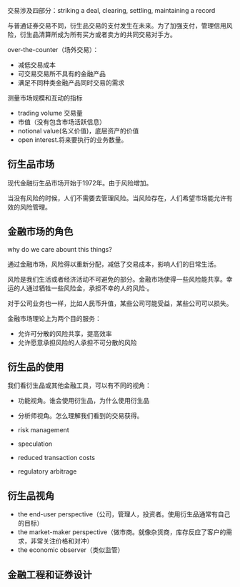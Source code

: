 交易涉及四部分：striking a deal, clearing,  settling, maintaining a record

与普通证券交易不同，衍生品交易的支付发生在未来。为了加强支付，管理信用风险，衍生品清算所成为所有买方或者卖方的共同交易对手方。

over-the-counter（场外交易）：
- 减低交易成本
- 可交易交易所不具有的金融产品
- 满足不同种类金融产品同时交易的需求

测量市场规模和互动的指标
- trading volume 交易量
- 市值（没有包含市场活跃信息）
- notional value(名义价值)，底层资产的价值
- open interest.将来要执行的业务数量。


## 衍生品市场
现代金融衍生品市场开始于1972年。由于风险增加。

当没有风险的时候，人们不需要去管理风险。当风险存在，人们希望市场能允许有效的风险管理。

## 金融市场的角色
why do we care  abount this things?

通过金融市场，风险得以重新分配，减低了交易成本，影响人们的日常生活。

风险是我们生活或者经济活动不可避免的部分。金融市场使得一些风险能共享。幸运的人通过牺牲一些风险金，承担不幸的人的风险·。

对于公司业务也一样，比如人民币升值，某些公司可能受益，某些公司可以损失。

金融市场理论上为两个目的服务：
- 允许可分散的风险共享，提高效率
- 允许愿意承担风险的人承担不可分散的风险


## 衍生品的使用
我们看衍生品或其他金融工具，可以有不同的视角：
- 功能视角。谁会使用衍生品，为什么使用衍生品
- 分析师视角。怎么理解我们看到的交易获得。

- risk management
- speculation
- reduced transaction costs
- regulatory arbitrage


## 衍生品视角
- the end-user perspective（公司，管理人，投资者。使用衍生品通常有自己的目标）
- the market-maker perspective（做市商。就像杂货商，库存反应了客户的需求，非常关注价格和对冲）
- the economic observer（类似监管）


## 金融工程和证券设计
